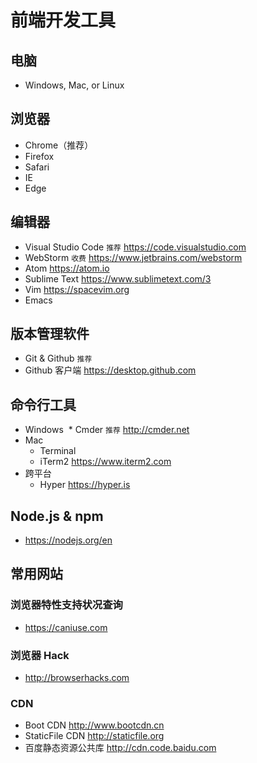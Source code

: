 # 前端开发工具

## 电脑
* Windows, Mac, or Linux

## 浏览器
* Chrome（推荐）
* Firefox
* Safari
* IE
* Edge

## 编辑器
* Visual Studio Code `推荐` https://code.visualstudio.com
* WebStorm `收费` https://www.jetbrains.com/webstorm
* Atom https://atom.io
* Sublime Text https://www.sublimetext.com/3
* Vim https://spacevim.org
* Emacs

## 版本管理软件
* Git & Github `推荐`
* Github 客户端 https://desktop.github.com

## 命令行工具
* Windows
  * Cmder `推荐` http://cmder.net
* Mac
  * Terminal
  * iTerm2 https://www.iterm2.com
* 跨平台
  * Hyper https://hyper.is
    
## Node.js & npm
* https://nodejs.org/en
  
## 常用网站
### 浏览器特性支持状况查询  
* https://caniuse.com

### 浏览器 Hack
* http://browserhacks.com

### CDN
* Boot CDN http://www.bootcdn.cn
* StaticFile CDN http://staticfile.org
* 百度静态资源公共库 http://cdn.code.baidu.com
